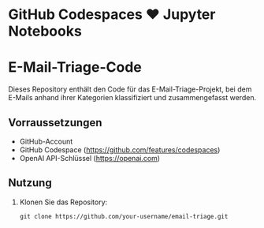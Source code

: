 # GitHub Codespaces ♥️ Jupyter Notebooks

# E-Mail-Triage-Code

Dieses Repository enthält den Code für das E-Mail-Triage-Projekt, bei dem E-Mails anhand ihrer Kategorien klassifiziert und zusammengefasst werden.

## Vorraussetzungen

- GitHub-Account
- GitHub Codespace (https://github.com/features/codespaces)
- OpenAI API-Schlüssel (https://openai.com)

## Nutzung

1. Klonen Sie das Repository:

   ```shell
   git clone https://github.com/your-username/email-triage.git
